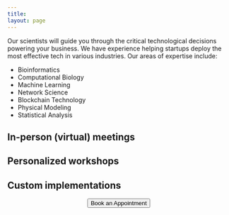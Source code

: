 ```yaml
---
title:
layout: page 
---
```



<head>
<script src="https://ajax.googleapis.com/ajax/libs/jquery/3.2.1/jquery.min.js"></script>
</head>


<!--<script>-->
<!--$("#test p").delay(10).animate({ opacity: 1  }, 700);-->
<!--</script>-->

<p> Our scientists will guide you through the critical technological decisions powering your business. We have experience helping startups deploy the most effective tech in various industries. Our areas of expertise include:
</p>

* Bioinformatics    
* Computational Biology 
* Machine Learning 
* Network Science
* Blockchain Technology
* Physical Modeling 
* Statistical Analysis 

## In-person (virtual) meetings

## Personalized workshops

## Custom implementations

<div style="text-align:center"><button onclick="window.location.href='https://ozeki-meetings.youcanbook.me/';">Book an Appointment </button></div>
